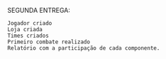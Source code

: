 SEGUNDA ENTREGA:

    
    Jogador criado
    Loja criada
    Times criados
    Primeiro combate realizado
    Relatório com a participação de cada componente.

        




